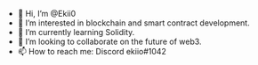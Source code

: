 - 👋 Hi, I’m @Ekii0
- 👀 I’m interested in blockchain and smart contract development.
- 🌱 I’m currently learning Solidity.
- 💞️ I’m looking to collaborate on the future of web3.
- 📫 How to reach me: Discord ekiio#1042

<!---
Ekii0/Ekii0 is a ✨ special ✨ repository because its `README.md` (this file) appears on your GitHub profile.
You can click the Preview link to take a look at your changes.
--->

